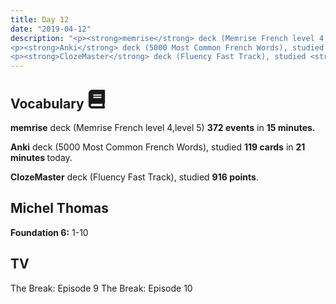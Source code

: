 ```yaml
---
title: Day 12
date: "2019-04-12"
description: "<p><strong>memrise</strong> deck (Memrise French level 4,level 5) <strong>372 events</strong> in <strong>15 minutes.</strong></p>
<p><strong>Anki</strong> deck (5000 Most Common French Words), studied <strong>119 cards</strong> in <strong>21 minutes </strong>today.</p>
<p><strong>ClozeMaster</strong> deck (Fluency Fast Track), studied <strong>916 points</strong>.</p>"
---
```


<h2>Vocabulary <svg height="30" width="30" aria-hidden="true" focusable="false" data-prefix="fas" data-icon="book" class="svg-inline--fa fa-book fa-w-14" role="img" xmlns="http://www.w3.org/2000/svg" viewBox="0 0 448 512"><path fill="currentColor" d="M448 360V24c0-13.3-10.7-24-24-24H96C43 0 0 43 0 96v320c0 53 43 96 96 96h328c13.3 0 24-10.7 24-24v-16c0-7.5-3.5-14.3-8.9-18.7-4.2-15.4-4.2-59.3 0-74.7 5.4-4.3 8.9-11.1 8.9-18.6zM128 134c0-3.3 2.7-6 6-6h212c3.3 0 6 2.7 6 6v20c0 3.3-2.7 6-6 6H134c-3.3 0-6-2.7-6-6v-20zm0 64c0-3.3 2.7-6 6-6h212c3.3 0 6 2.7 6 6v20c0 3.3-2.7 6-6 6H134c-3.3 0-6-2.7-6-6v-20zm253.4 250H96c-17.7 0-32-14.3-32-32 0-17.6 14.4-32 32-32h285.4c-1.9 17.1-1.9 46.9 0 64z"></path></svg></h2>
<p><strong>memrise</strong> deck (Memrise French level 4,level 5) <strong>372 events</strong> in <strong>15 minutes.</strong></p>
<p><strong>Anki</strong> deck (5000 Most Common French Words), studied <strong>119 cards</strong> in <strong>21 minutes </strong>today.</p>
<p><strong>ClozeMaster</strong> deck (Fluency Fast Track), studied <strong>916 points</strong>.</p>

<h2>Michel Thomas</h2>
<strong>Foundation 6:</strong> 1-10

<h2>TV</h2>
The Break: Episode 9
The Break: Episode 10

